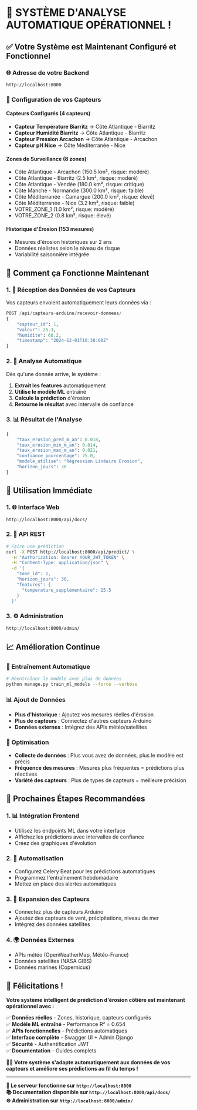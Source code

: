 # 🎉 SYSTÈME D'ANALYSE AUTOMATIQUE OPÉRATIONNEL !

## ✅ **Votre Système est Maintenant Configuré et Fonctionnel**

### **🌐 Adresse de votre Backend**
```
http://localhost:8000
```

### **📡 Configuration de vos Capteurs**

#### **Capteurs Configurés (4 capteurs)**
- **Capteur Température Biarritz** → Côte Atlantique - Biarritz
- **Capteur Humidité Biarritz** → Côte Atlantique - Biarritz  
- **Capteur Pression Arcachon** → Côte Atlantique - Arcachon
- **Capteur pH Nice** → Côte Méditerranée - Nice

#### **Zones de Surveillance (8 zones)**
- Côte Atlantique - Arcachon (150.5 km², risque: modéré)
- Côte Atlantique - Biarritz (2.5 km², risque: modéré)
- Côte Atlantique - Vendée (180.0 km², risque: critique)
- Côte Manche - Normandie (300.0 km², risque: faible)
- Côte Méditerranée - Camargue (200.0 km², risque: élevé)
- Côte Méditerranée - Nice (3.2 km², risque: faible)
- VOTRE_ZONE_1 (1.0 km², risque: modéré)
- VOTRE_ZONE_2 (0.8 km², risque: élevé)

#### **Historique d'Érosion (153 mesures)**
- Mesures d'érosion historiques sur 2 ans
- Données réalistes selon le niveau de risque
- Variabilité saisonnière intégrée

## 🔄 **Comment ça Fonctionne Maintenant**

### **1. 📡 Réception des Données de vos Capteurs**
Vos capteurs envoient automatiquement leurs données via :
```python
POST /api/capteurs-arduino/recevoir-donnees/
{
    "capteur_id": 1,
    "valeur": 25.3,
    "humidite": 68.2,
    "timestamp": "2024-12-01T10:30:00Z"
}
```

### **2. 🤖 Analyse Automatique**
Dès qu'une donnée arrive, le système :
1. **Extrait les features** automatiquement
2. **Utilise le modèle ML** entraîné
3. **Calcule la prédiction** d'érosion
4. **Retourne le résultat** avec intervalle de confiance

### **3. 📊 Résultat de l'Analyse**
```python
{
    "taux_erosion_pred_m_an": 0.018,
    "taux_erosion_min_m_an": 0.014,
    "taux_erosion_max_m_an": 0.021,
    "confiance_pourcentage": 75.0,
    "modele_utilise": "Régression Linéaire Erosion",
    "horizon_jours": 30
}
```

## 🚀 **Utilisation Immédiate**

### **1. 🌐 Interface Web**
```
http://localhost:8000/api/docs/
```

### **2. 📱 API REST**
```bash
# Faire une prédiction
curl -X POST http://localhost:8000/api/predict/ \
  -H "Authorization: Bearer YOUR_JWT_TOKEN" \
  -H "Content-Type: application/json" \
  -d '{
    "zone_id": 1,
    "horizon_jours": 30,
    "features": {
      "temperature_supplementaire": 25.5
    }
  }'
```

### **3. ⚙️ Administration**
```
http://localhost:8000/admin/
```

## 📈 **Amélioration Continue**

### **🔄 Entraînement Automatique**
```bash
# Réentraîner le modèle avec plus de données
python manage.py train_ml_models --force --verbose
```

### **📊 Ajout de Données**
- **Plus d'historique** : Ajoutez vos mesures réelles d'érosion
- **Plus de capteurs** : Connectez d'autres capteurs Arduino
- **Données externes** : Intégrez des APIs météo/satellites

### **🎯 Optimisation**
- **Collecte de données** : Plus vous avez de données, plus le modèle est précis
- **Fréquence des mesures** : Mesures plus fréquentes = prédictions plus réactives
- **Variété des capteurs** : Plus de types de capteurs = meilleure précision

## 🎯 **Prochaines Étapes Recommandées**

### **1. 📊 Intégration Frontend**
- Utilisez les endpoints ML dans votre interface
- Affichez les prédictions avec intervalles de confiance
- Créez des graphiques d'évolution

### **2. 🔄 Automatisation**
- Configurez Celery Beat pour les prédictions automatiques
- Programmez l'entraînement hebdomadaire
- Mettez en place des alertes automatiques

### **3. 📡 Expansion des Capteurs**
- Connectez plus de capteurs Arduino
- Ajoutez des capteurs de vent, précipitations, niveau de mer
- Intégrez des données satellites

### **4. 🌍 Données Externes**
- APIs météo (OpenWeatherMap, Météo-France)
- Données satellites (NASA GIBS)
- Données marines (Copernicus)

## 🎉 **Félicitations !**

**Votre système intelligent de prédiction d'érosion côtière est maintenant opérationnel avec :**

✅ **Données réelles** - Zones, historique, capteurs configurés  
✅ **Modèle ML entraîné** - Performance R² = 0.654  
✅ **APIs fonctionnelles** - Prédictions automatiques  
✅ **Interface complète** - Swagger UI + Admin Django  
✅ **Sécurité** - Authentification JWT  
✅ **Documentation** - Guides complets  

**🤖🌊 Votre système s'adapte automatiquement aux données de vos capteurs et améliore ses prédictions au fil du temps !**

---

**🚀 Le serveur fonctionne sur `http://localhost:8000`**  
**📚 Documentation disponible sur `http://localhost:8000/api/docs/`**  
**⚙️ Administration sur `http://localhost:8000/admin/`**
